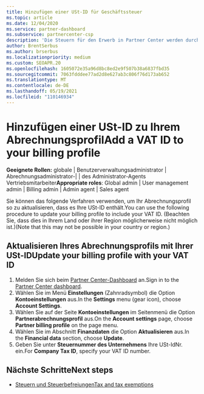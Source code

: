 ```yaml
---
title: Hinzufügen einer USt-ID für Geschäftssteuer
ms.topic: article
ms.date: 12/04/2020
ms.service: partner-dashboard
ms.subservice: partnercenter-csp
description: 'Die Steuern für den Erwerb in Partner Center werden durch Ihre geschäftliche Anschrift festgelegt. Unternehmen in einigen Ländern können ihre Umsatzsteuer-Identifikationsnummer bzw. die lokale Entsprechung angeben:'
author: BrentSerbus
ms.author: brserbus
ms.localizationpriority: medium
ms.custom: SEOAPR.20
ms.openlocfilehash: 1605072e35a96d8bc8ed2e9f507b38a6837fbd35
ms.sourcegitcommit: 7063fdddee77ad2d8e627ab3c806f76d173ab652
ms.translationtype: MT
ms.contentlocale: de-DE
ms.lasthandoff: 05/19/2021
ms.locfileid: "110146934"
---
```

# <a name="add-a-vat-id-to-your-billing-profile"></a><span data-ttu-id="4b814-104">Hinzufügen einer USt-ID zu Ihrem Abrechnungsprofil</span><span class="sxs-lookup"><span data-stu-id="4b814-104">Add a VAT ID to your billing profile</span></span>

<span data-ttu-id="4b814-105">**Geeignete Rollen:** globale | Benutzerverwaltungsadministrator | Abrechnungsadministrator-| | des Administrator-Agents Vertriebsmitarbeiter</span><span class="sxs-lookup"><span data-stu-id="4b814-105">**Appropriate roles**: Global admin | User management admin | Billing admin | Admin agent | Sales agent</span></span>

<span data-ttu-id="4b814-106">Sie können das folgende Verfahren verwenden, um Ihr Abrechnungsprofil so zu aktualisieren, dass es Ihre USt-ID enthält.</span><span class="sxs-lookup"><span data-stu-id="4b814-106">You can use the following procedure to update your billing profile to include your VAT ID.</span></span> <span data-ttu-id="4b814-107">(Beachten Sie, dass dies in Ihrem Land oder ihrer Region möglicherweise nicht möglich ist.)</span><span class="sxs-lookup"><span data-stu-id="4b814-107">(Note that this may not be possible in your country or region.)</span></span>

## <a name="update-your-billing-profile-with-your-vat-id"></a><span data-ttu-id="4b814-108">Aktualisieren Ihres Abrechnungsprofils mit Ihrer USt-ID</span><span class="sxs-lookup"><span data-stu-id="4b814-108">Update your billing profile with your VAT ID</span></span>

1. <span data-ttu-id="4b814-109">Melden Sie sich beim [Partner Center-Dashboard](https://partner.microsoft.com/dashboard/) an.</span><span class="sxs-lookup"><span data-stu-id="4b814-109">Sign in to the [Partner Center dashboard](https://partner.microsoft.com/dashboard/).</span></span>
2. <span data-ttu-id="4b814-110">Wählen Sie im Menü **Einstellungen** (Zahnradsymbol) die Option **Kontoeinstellungen** aus.</span><span class="sxs-lookup"><span data-stu-id="4b814-110">In the **Settings** menu (gear icon), choose **Account Settings**.</span></span>
3. <span data-ttu-id="4b814-111">Wählen Sie auf der Seite **Kontoeinstellungen** im Seitenmenü die Option **Partnerabrechnungsprofil** aus.</span><span class="sxs-lookup"><span data-stu-id="4b814-111">On the **Account settings** page, choose **Partner billing profile** on the page menu.</span></span>
4. <span data-ttu-id="4b814-112">Wählen Sie im Abschnitt **Finanzdaten** die Option **Aktualisieren** aus.</span><span class="sxs-lookup"><span data-stu-id="4b814-112">In the **Financial data** section, choose **Update**.</span></span>
5. <span data-ttu-id="4b814-113">Geben Sie unter **Steuernummer des Unternehmens** Ihre USt-IdNr. ein.</span><span class="sxs-lookup"><span data-stu-id="4b814-113">For **Company Tax ID**, specify your VAT ID number.</span></span>

## <a name="next-steps"></a><span data-ttu-id="4b814-114">Nächste Schritte</span><span class="sxs-lookup"><span data-stu-id="4b814-114">Next steps</span></span>

- [<span data-ttu-id="4b814-115">Steuern und Steuerbefreiungen</span><span class="sxs-lookup"><span data-stu-id="4b814-115">Tax and tax exemptions</span></span>](tax-and-tax-exemptions.md)
